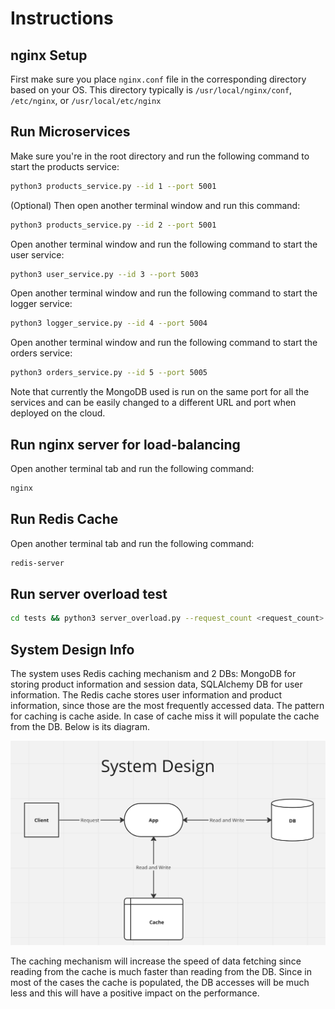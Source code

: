 # Instructions

## nginx Setup

First make sure you place ```nginx.conf``` file in the corresponding directory based on your OS. This directory typically is ```/usr/local/nginx/conf```, ```/etc/nginx```, or ```/usr/local/etc/nginx```

## Run Microservices

Make sure you're in the root directory and run the following command to start the products service:

```sh
python3 products_service.py --id 1 --port 5001
```

(Optional) Then open another terminal window and run this command:

```sh
python3 products_service.py --id 2 --port 5001
```

Open another terminal window and run the following command to start the user service:

```sh
python3 user_service.py --id 3 --port 5003
```

Open another terminal window and run the following command to start the logger service:

```sh
python3 logger_service.py --id 4 --port 5004
```


Open another terminal window and run the following command to start the orders service:

```sh
python3 orders_service.py --id 5 --port 5005
```

Note that currently the MongoDB used is run on the same port for all the services and can be easily changed to a different URL and port when deployed on the cloud.

## Run nginx server for load-balancing

Open another terminal tab and run the following command:

```sh
nginx
```

## Run Redis Cache 

Open another terminal tab and run the following command:

```sh
redis-server
```

## Run server overload test

```sh
cd tests && python3 server_overload.py --request_count <request_count>
```

## System Design Info

The system uses Redis caching mechanism and 2 DBs: MongoDB for storing product information and session data, SQLAlchemy DB for user information. The Redis cache stores user information and product information, since those are the most frequently accessed data. The pattern for caching is cache aside. In case of cache miss it will populate the cache from the DB. Below is its diagram.


<img src="https://github.com/ErikNuroyan/e-commerce-app/blob/master/system_design.png"  width="700">

The caching mechanism will increase the speed of data fetching since reading from the cache is much faster than reading from the DB. Since in most of the cases the cache is populated, the DB accesses will be much less and this will have a positive impact on the performance.
